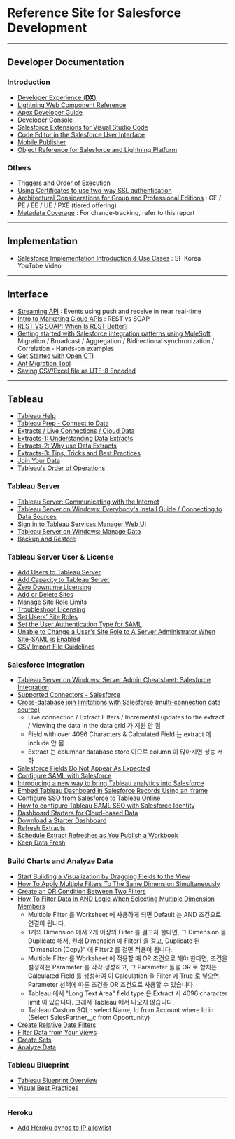 # Reference Site for Salesforce Development    

---
## Developer Documentation  

### Introduction   

- [Developer Experience (**DX**)](https://developer.salesforce.com/developer-centers/developer-experience/)  
- [Lightning Web Component Reference](https://developer.salesforce.com/docs/component-library/overview/components) 
- [Apex Developer Guide](https://developer.salesforce.com/docs/atlas.en-us.230.0.apexcode.meta/apexcode/apex_dev_guide.htm) 
- [Developer Console](https://help.salesforce.com/articleView?id=sf.code_system_log.htm&type=5#code_system_log)
- [Salesforce Extensions for Visual Studio Code](https://developer.salesforce.com/tools/vscode/)
- [Code Editor in the Salesforce User Interface](https://help.salesforce.com/articleView?id=sf.code_define_package.htm&type=5#code_define_package)  
- [Mobile Publisher](https://dreamevent.secure.force.com/articleView?id=sf.s1_branded_apps.htm&type=5)  
- [Object Reference for Salesforce and Lightning Platform](https://developer.salesforce.com/docs/atlas.en-us.224.0.object_reference.meta/object_reference/sforce_api_objects_concepts.htm)  

### Others  

- [Triggers and Order of Execution](https://developer.salesforce.com/docs/atlas.en-us.apexcode.meta/apexcode/apex_triggers_order_of_execution.htm)  
- [Using Certificates to use two-way SSL authentication](https://developer.salesforce.com/docs/atlas.en-us.apexcode.meta/apexcode/apex_callouts_client_certs.htm)
- [Architectural Considerations for Group and Professional Editions](https://developer.salesforce.com/docs/atlas.en-us.216.0.packagingGuide.meta/packagingGuide/dev_packages_for_pe_ge.htm) : GE / PE / EE / UE / PXE (tiered offering)  
- [Metadata Coverage](https://developer.salesforce.com/docs/metadata-coverage/51) : For change-tracking, refer to this report  

---
## Implementation 

- [Salesforce Implementation Introduction & Use Cases](https://www.youtube.com/playlist?list=PLwDkE0LEAzzGbzqF_8gr1tXA3igEdQswM) : SF Korea YouTube Video  

---
## Interface  

- [Streaming API](https://developer.salesforce.com/docs/atlas.en-us.api_streaming.meta/api_streaming/intro_stream.htm) : Events using push and receive in near real-time  
- [Intro to Marketing Cloud APIs](https://developer.salesforce.com/docs/atlas.en-us.mc-apis.meta/mc-apis/index-api.htm) : REST vs SOAP  
- [REST VS SOAP: When Is REST Better?](https://stormpath.com/blog/rest-vs-soap)  
- [Getting started with Salesforce integration patterns using MuleSoft](https://developer.mulesoft.com/tutorials-and-howtos/quick-start/getting-started-with-salesforce-integration-patterns-using-mulesoft/?utm_source=email&utm_medium=referral&utm_campaign=anypoint-onboarding-nurture&mkt_tok=NTY0LVNaUy0xMzYAAAF8HgHgm8BDPosP49-vPl-Gk8G60ZwYtrQQIC-cWqkbu2TdYNQnX_YoMu2KUD3S6H5Jm9C8XfiF7M5MKCmL6_BuwXxyHvqgSYGFHd7dxwDcSwuev4U) : Migration / Broadcast / Aggregation / Bidirectional synchronization / Correlation - Hands-on examples  
- [Get Started with Open CTI](https://developer.salesforce.com/docs/atlas.en-us.api_cti.meta/api_cti/sforce_api_cti_intro.htm)  
- [Ant Migration Tool](https://developer.salesforce.com/docs/atlas.en-us.daas.meta/daas/meta_development.htm)  
- [Saving CSV/Excel file as UTF-8 Encoded](https://www.webtoffee.com/how-to-save-csv-excel-file-as-utf-8-encoded/)  

---
## Tableau  

- [Tableau Help](https://www.tableau.com/support/help)  
- [Tableau Prep - Connect to Data](https://help.tableau.com/current/prep/en-us/prep_connect.htm#salesforce_data)  
- [Extracts / Live Connections / Cloud Data](https://www.tableau.com/about/blog/2016/4/tableau-online-tips-extracts-live-connections-cloud-data-53351)  
- [Extracts-1: Understanding Data Extracts](https://www.tableau.com/about/blog/2014/7/understanding-tableau-data-extracts-part1)  
- [Extracts-2: Why use Data Extracts](https://www.tableau.com/about/blog/2014/7/why-use-tableau-data-extracts-32187)   
- [Extracts-3: Tips, Tricks and Best Practices](https://www.tableau.com/tableau-data-extracts-part3)  
- [Join Your Data](https://help.tableau.com/current/pro/desktop/en-us/joining_tables.htm)  
- [Tableau's Order of Operations](https://help.tableau.com/current/pro/desktop/en-us/order_of_operations.htm)  

### Tableau Server  

- [Tableau Server: Communicating with the Internet](https://help.tableau.com/current/server/en-us/plan_network.htm)  
- [Tableau Server on Windows: Everybody's Install Guide / Connecting to Data Sources](https://help.tableau.com/current/guides/everybody-install/en-us/everybody_admin_data.htm)  
- [Sign in to Tableau Services Manager Web UI](https://help.tableau.com/current/server/en-us/sign_in_tsm.htm)  
- [Tableau Server on Windows: Manage Data](https://help.tableau.com/current/server/en-us/manage_data_section.htm)  
- [Backup and Restore](https://help.tableau.com/current/server/en-us/db.htm)  

### Tableau Server User & License  

- [Add Users to Tableau Server](https://help.tableau.com/current/server/en-us/users_add.htm)  
- [Add Capacity to Tableau Server](https://help.tableau.com/current/server/en-us/capacity_add.htm)  
- [Zero Downtime Licensing](https://help.tableau.com/current/server/en-us/license_zero_downtime.htm)  
- [Add or Delete Sites](https://help.tableau.com/current/server/en-us/sites_delete.htm)  
- [Manage Site Role Limits](https://help.tableau.com/current/server/en-us/site_role_limit.htm)  
- [Troubleshoot Licensing](https://help.tableau.com/current/server/en-us/unlicensed.htm)  
- [Set Users’ Site Roles](https://help.tableau.com/current/server/en-us/users_site_roles.htm)  
- [Set the User Authentication Type for SAML](https://help.tableau.com/current/server/en-us/users_set_auth_type.htm)  
- [Unable to Change a User's Site Role to A Server Administrator When Site-SAML is Enabled](https://kb.tableau.com/articles/issue/unable-to-change-a-user-s-site-role-to-a-server-administrator-when-site-saml-is-enabled)  
- [CSV Import File Guidelines](https://help.tableau.com/current/server/en-us/csvguidelines.htm)  

### Salesforce Integration  

- [Tableau Server on Windows: Server Admin Cheatsheet: Salesforce Integration](https://help.tableau.com/current/server/en-us/tableau_admin_salesforce_integration.htm)  
- [Supported Connectors - Salesforce](https://help.tableau.com/current/pro/desktop/en-us/examples_salesforce.htm)  
- [Cross-database join limitations with Salesforce (multi-connection data source)](https://help.tableau.com/current/pro/desktop/en-us/examples_salesforce.htm)
  - Live connection / Extract Filters / Incremental updates to the extract / Viewing the data in the data grid 가 지원 안 됨
  - Field with over 4096 Characters & Calculated Field 는 extract 에 include 안 됨
  - Extract 는 columnar database store 이므로 column 이 많아지면 성능 저하  
- [Salesforce Fields Do Not Appear As Expected](https://kb.tableau.com/articles/issue/salesforce-fields-do-not-appear-as-expected)  
- [Configure SAML with Salesforce](https://help.tableau.com/current/online/en-us/saml_config_salesforce.htm)  
- [Introducing a new way to bring Tableau analytics into Salesforce](https://www.tableau.com/about/blog/2020/9/introducing-tableau-viz-lightning-web-component-salesforce)  
- [Embed Tableau Dashboard in Salesforce Records Using an iframe](https://aaronwinters.com/embed-tableau-dashboard-in-salesforce-records-using-visualforce/)  
- [Configure SSO from Salesforce to Tableau Online](https://help.salesforce.com/articleView?id=identity_provider_examples_tableau_online.htm&type=0)  
- [How to configure Tableau SAML SSO with Salesforce Identity](https://alexeskinasy.medium.com/how-to-configure-tableau-online-saml-sso-with-salesforce-identity-53bdf0f9b3f2)  
- [Dashboard Starters for Cloud-based Data](https://help.tableau.com/current/pro/desktop/en-us/starters.htm)  
- [Download a Starter Dashboard](https://www.tableau.com/products/dashboard-starters-downloads)  
- [Refresh Extracts](https://help.tableau.com/current/pro/desktop/en-us/extracting_refresh.htm)  
- [Schedule Extract Refreshes as You Publish a Workbook](https://help.tableau.com/current/pro/desktop/en-us/publish_workbooks_schedules.htm)  
- [Keep Data Fresh](https://help.tableau.com/current/online/en-us/to_keep_data_fresh.htm#refresh-options)  
  
### Build Charts and Analyze Data  

- [Start Building a Visualization by Dragging Fields to the View](https://help.tableau.com/current/pro/desktop/en-us/buildmanual_dragging.htm)  
- [How To Apply Multiple Filters To The Same Dimension Simultaneously](https://kb.tableau.com/articles/howto/How-To-Apply-Multiple-Filters-To-The-Same-Dimension-Simultaneously) 
- [Create an OR Condition Between Two Filters](https://kb.tableau.com/articles/HowTo/Create-an-OR-Condition-Between-Two-Filters)  
- [How To Filter Data In AND Logic When Selecting Multiple Dimension Members](https://kb.tableau.com/articles/HowTo/How-To-Filter-Data-In-AND-Logic-When-Selecting-Multiple-Dimension-Members)  
  - Multiple Filter 를 Worksheet 에 사용하게 되면 Default 는 AND 조건으로 연결이 됩니다.
  - 1개의 Dimension 에서 2개 이상의 Filter 를 걸고자 한다면, 그 Dimension 을 Duplicate 해서, 원래 Dimension 에 Filter1 을 걸고, Duplicate 된 "Dimension (Copy)" 에 Filter2 를 걸면 적용이 됩니다.
  - Multiple Filter 를 Worksheet 에 적용할 때 OR 조건으로 해야 한다면, 조건을 설정하는 Parameter 를 각각 생성하고, 그 Parameter 들을 OR 로 합치는 Calculated Field 를 생성하여 이 Calculation 을 Filter 에 True 로 넣으면, Parameter 선택에 따른 조건을 OR 조건으로 사용할 수 있습니다.
  - Tableau 에서 "Long Text Area" field type 은 Extract 시 4096 character limit 이 있습니다. 그래서 Tableau 에서 나오지 않습니다.
  - Tableau Custom SQL : select Name, Id from Account where Id in (Select SalesPartner__c from Opportunity) 
- [Create Relative Date Filters](https://help.tableau.com/current/pro/desktop/en-us/qs_relative_dates.htm)  
- [Filter Data from Your Views](https://help.tableau.com/current/pro/desktop/en-us/filtering.htm#ShowFilter)  
- [Create Sets](https://help.tableau.com/current/pro/desktop/en-us/sortgroup_sets_create.htm)  
- [Analyze Data](https://help.tableau.com/current/pro/desktop/en-us/analyze.htm)    

### Tableau Blueprint  

- [Tableau Blueprint Overview](https://help.tableau.com/current/blueprint/en-us/bp_overview.htm)  
- [Visual Best Practices](https://help.tableau.com/current/blueprint/en-us/bp_visual_best_practices.htm)  

---
### Heroku  

- [Add Heroku dynos to IP allowlist ](https://help.heroku.com/JS13Y78I/i-need-to-add-heroku-dynos-to-our-allowlist-what-are-ip-address-ranges-in-use-at-heroku)  


